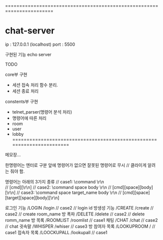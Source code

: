 =======================================================================
# chat-server

ip : 127.0.0.1 (localhost)
port : 5500


구현된 기능 
echo server

TODO

core부 구현
- 세션 접속 처리 함수 분리.
- 세션 종료 처리

constents부 구현
- telnet_parser(명령어 분석 처리)
- 명령어에 따른 처리
- room
- user
- lobby
=======================================================================

메모장...

한명령어는 엔터로 구분
앞에 명령어가 없으면 잘못된 명령어로 무시 // 클라이게 알려는 줘야 함.

명령어는 아래의 3가지 종류
// case1: \command \r\n  
// [cmd][\r\n]
// case2: \command space body \r\n
// [cmd][space][body][\r\n]
// case3: \command space target_name body \r\n
// [cmd][space][target][space][body][\r\n]


로그인 기능     /LOGIN          /login      // case2  // login id
방생성 기능     /CREATE         /create     // case2  // create room_name
방 폭파         /DELETE         /delete     // case2  // delete romm_name
방 목록         /ROOMLIST       /roomlist   // case1
채팅            /CHAT           /chat       // case2 // chat 
귓속말          /WHISPER        /whiser     // case3
방 참여자 목록  /LOOKUPROOM     /            // case1
접속자 목록     /LOOCKUPALL     /lookupall   // case1

